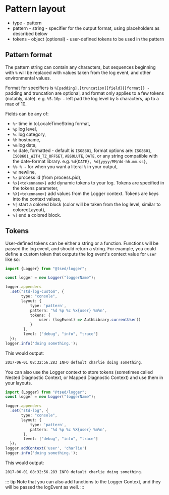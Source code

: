# Pattern layout

* type - pattern
* pattern - string - specifier for the output format, using placeholders as described below
* tokens - object (optional) - user-defined tokens to be used in the pattern

## Pattern format

The pattern string can contain any characters, but sequences beginning with `%` will be replaced with values taken from 
the log event, and other environmental values. 

Format for specifiers is `%[padding].[truncation][field]{[format]} -`  padding and truncation are optional, and format only applies to a few tokens (notably, date). e.g. `%5.10p -` 
left pad the log level by 5 characters, up to a max of 10.

Fields can be any of:

* `%r` time in toLocaleTimeString format,
* `%p` log level,
* `%c` log category,
* `%h` hostname,
* `%m` log data,
* `%d` date, formatted - default is `ISO8601`, format options are: `ISO8601`, `ISO8601_WITH_TZ_OFFSET`, `ABSOLUTE`, `DATE`, or any string compatible with the date-format library. e.g. `%d{DATE}, %d{yyyy/MM/dd-hh.mm.ss}`,
* `%% % -` for when you want a literal `%` in your output,
* `%n` newline,
* `%z` process id (from process.pid),
* `%x{<tokenname>}` add dynamic tokens to your log. Tokens are specified in the tokens parameter,
* `%X{<tokenname>}` add values from the Logger context. Tokens are keys into the context values,
* `%[` start a colored block (color will be taken from the log level, similar to coloredLayout),
* `%]` end a colored block.

## Tokens

User-defined tokens can be either a string or a function. Functions will be passed the log event, and should return a string. For example, you could define a custom token that outputs the log event's context value for `user` like so:

```typescript
import {Logger} from "@tsed/logger";

const logger = new Logger("loggerName");

logger.appenders
  .set("std-log-custom", {
       type: "console",
       layout: {
           type: 'pattern',
           pattern: '%d %p %c %x{user} %m%n',
           tokens: {
               user: (logEvent) => AuthLibrary.currentUser()
           }
        },
        level: ["debug", "info", "trace"]
  });
logger.info('doing something.');
```

This would output:

```bash
2017-06-01 08:32:56.283 INFO default charlie doing something.
```

You can also use the Logger context to store tokens (sometimes called Nested Diagnostic Context, or Mapped Diagnostic Context) and use them in your layouts.

```typescript
import {Logger} from "@tsed/logger";
const logger = new Logger("loggerName");

logger.appenders
  .set("std-log", {
       type: "console",
       layout: {
           type: 'pattern',
           pattern: '%d %p %c %X{user} %m%n',
        },
        level: ["debug", "info", "trace"]
  });
logger.addContext('user', 'charlie')
logger.info('doing something.');
```

This would output:
```bash
2017-06-01 08:32:56.283 INFO default charlie doing something.
```

::: tip
Note that you can also add functions to the Logger Context, and they will be passed the logEvent as well.
:::

